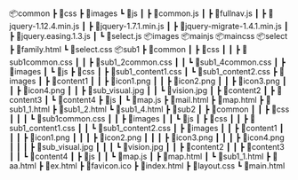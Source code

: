 📦common
 ┣ 📂css
 ┣ 📂images
 ┗ 📂js
 ┃ ┣ 📜common.js
 ┃ ┣ 📜fullnav.js
 ┃ ┣ 📜jquery-1.12.4.min.js
 ┃ ┣ 📜jquery-1.7.1.min.js
 ┃ ┣ 📜jquery-migrate-1.4.1.min.js
 ┃ ┣ 📜jquery.easing.1.3.js
 ┃ ┗ 📜select.js
📦images
📦mainjs
📦maincss
📦select
 ┣ 📜family.html
 ┗ 📜select.css
 📦sub1
 ┣ 📂common
 ┃ ┣ 📂css
 ┃ ┃ ┣ 📜sub1common.css
 ┃ ┃ ┣ 📜sub1_2common.css
 ┃ ┃ ┗ 📜sub1_4common.css
 ┃ ┣ 📂images
 ┃ ┗ 📂js
 ┣ 📂css
 ┃ ┣ 📜sub1_content1.css
 ┃ ┗ 📜sub1_content2.css
 ┣ 📂images
 ┃ ┣ 📂content1
 ┃ ┃ ┣ 📜icon1.png
 ┃ ┃ ┣ 📜icon2.png
 ┃ ┃ ┣ 📜icon3.png
 ┃ ┃ ┣ 📜icon4.png
 ┃ ┃ ┣ 📜sub_visual.jpg
 ┃ ┃ ┗ 📜vision.jpg
 ┃ ┣ 📂content2
 ┃ ┣ 📂content3
 ┃ ┗ 📂content4
 ┣ 📂js
 ┃ ┗ 📜map.js
 ┣ 📜mail.html
 ┣ 📜map.html
 ┣ 📜sub1_1.html
 ┣ 📜sub1_2.html
 ┗ 📜sub1_4.html
 ┣ 📂sub2
 ┃ ┣ 📂common
 ┃ ┃ ┣ 📂css
 ┃ ┃ ┃ ┗ 📜sub1common.css
 ┃ ┃ ┣ 📂images
 ┃ ┃ ┗ 📂js
 ┃ ┣ 📂css
 ┃ ┃ ┣ 📜sub1_content1.css
 ┃ ┃ ┗ 📜sub1_content2.css
 ┃ ┣ 📂images
 ┃ ┃ ┣ 📂content1
 ┃ ┃ ┃ ┣ 📜icon1.png
 ┃ ┃ ┃ ┣ 📜icon2.png
 ┃ ┃ ┃ ┣ 📜icon3.png
 ┃ ┃ ┃ ┣ 📜icon4.png
 ┃ ┃ ┃ ┣ 📜sub_visual.jpg
 ┃ ┃ ┃ ┗ 📜vision.jpg
 ┃ ┃ ┣ 📂content2
 ┃ ┃ ┣ 📂content3
 ┃ ┃ ┗ 📂content4
 ┃ ┣ 📂js
 ┃ ┃ ┗ 📜map.js
 ┃ ┣ 📜map.html
 ┃ ┗ 📜sub1_1.html
 ┣ 📜aa.html
 ┣ 📜ex.html
 ┣ 📜favicon.ico
 ┣ 📜index.html
 ┣ 📜layout.css
 ┗ 📜main.html
